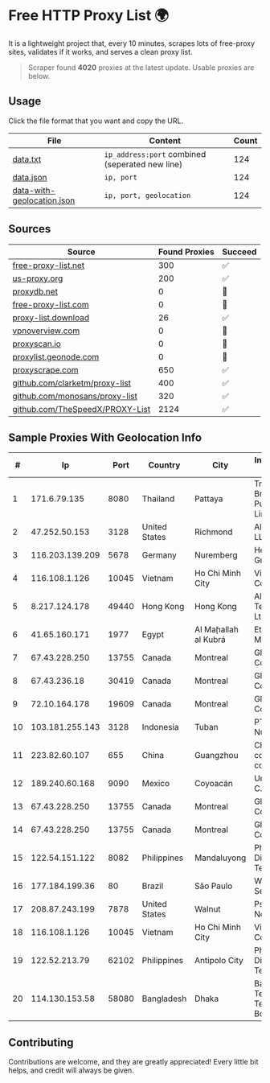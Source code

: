 
# Free HTTP Proxy List 🌍

It is a lightweight project that, every 10 minutes, scrapes lots of free-proxy sites, validates if it works, and serves a clean proxy list.


> Scraper found **4020** proxies at the latest update. Usable proxies are below.

## Usage

Click the file format that you want and copy the URL.


|File|Content|Count|
|----|-------|-----|
|[data.txt](https://raw.githubusercontent.com/themiralay/Proxy-List-World/master/data.txt)|`ip_address:port` combined (seperated new line)|124|
|[data.json](https://raw.githubusercontent.com/themiralay/Proxy-List-World/master/data.json)|`ip, port`|124|
|[data-with-geolocation.json](https://raw.githubusercontent.com/themiralay/Proxy-List-World/master/data-with-geolocation.json)|`ip, port, geolocation`|124|

## Sources

|Source|Found Proxies|Succeed|
|------|-------------|-------|
|[free-proxy-list.net](https://free-proxy-list.net)|300|✅|
|[us-proxy.org](https://www.us-proxy.org)|200|✅|
|[proxydb.net](http://proxydb.net)|0|🚫|
|[free-proxy-list.com](https://free-proxy-list.com/?page=&port=&type%5B%5D=http&type%5B%5D=https&up_time=0&search=Search)|0|🚫|
|[proxy-list.download](https://www.proxy-list.download/HTTP)|26|✅|
|[vpnoverview.com](https://vpnoverview.com/privacy/anonymous-browsing/free-proxy-servers)|0|🚫|
|[proxyscan.io](https://www.proxyscan.io)|0|🚫|
|[proxylist.geonode.com](https://proxylist.geonode.com/api/proxy-list?limit=300&page=1&sort_by=lastChecked&sort_type=desc&protocols=http,https)|0|🚫|
|[proxyscrape.com](https://api.proxyscrape.com/v2/?request=displayproxies&protocol=http&timeout=10000&country=all&ssl=all&anonymity=all)|650|✅|
|[github.com/clarketm/proxy-list](https://raw.githubusercontent.com/clarketm/proxy-list/master/proxy-list-raw.txt)|400|✅|
|[github.com/monosans/proxy-list](https://raw.githubusercontent.com/monosans/proxy-list/main/proxies/http.txt)|320|✅|
|[github.com/TheSpeedX/PROXY-List](https://raw.githubusercontent.com/TheSpeedX/PROXY-List/master/http.txt)|2124|✅|


## Sample Proxies With Geolocation Info

|#|Ip|Port|Country|City|Internet Service Provider|
|-|--|----|-------|----|-------------------------|
|1|171.6.79.135|8080|Thailand|Pattaya|Triple T Broadband Public Company Limited|
|2|47.252.50.153|3128|United States|Richmond|Alibaba Cloud LLC|
|3|116.203.139.209|5678|Germany|Nuremberg|Hetzner Online GmbH|
|4|116.108.1.126|10045|Vietnam|Ho Chi Minh City|Viettel Corporation|
|5|8.217.124.178|49440|Hong Kong|Hong Kong|Alibaba (US) Technology Co., Ltd.|
|6|41.65.160.171|1977|Egypt|Al Maḩallah al Kubrá|Etisalat Misr Mobile BB|
|7|67.43.228.250|13755|Canada|Montreal|GloboTech Communications|
|8|67.43.236.18|30419|Canada|Montreal|GloboTech Communications|
|9|72.10.164.178|19609|Canada|Montreal|GloboTech Communications|
|10|103.181.255.143|3128|Indonesia|Tuban|PT Giga Digital Nusantara|
|11|223.82.60.107|655|China|Guangzhou|China Mobile communications corporation|
|12|189.240.60.168|9090|Mexico|Coyoacán|Uninet S.A. de C.V.|
|13|67.43.228.250|13755|Canada|Montreal|GloboTech Communications|
|14|67.43.228.250|13755|Canada|Montreal|GloboTech Communications|
|15|122.54.151.122|8082|Philippines|Mandaluyong|Philippine Long Distance Telephone Co.|
|16|177.184.199.36|80|Brazil|São Paulo|Wireless Comm Services LTDA|
|17|208.87.243.199|7878|United States|Walnut|Psychz Networks|
|18|116.108.1.126|10045|Vietnam|Ho Chi Minh City|Viettel Corporation|
|19|122.52.213.79|62102|Philippines|Antipolo City|Philippine Long Distance Telephone Co.|
|20|114.130.153.58|58080|Bangladesh|Dhaka|Bangladesh Telegraph & Telephone Board|



## Contributing

Contributions are welcome, and they are greatly appreciated! Every
little bit helps, and credit will always be given.

